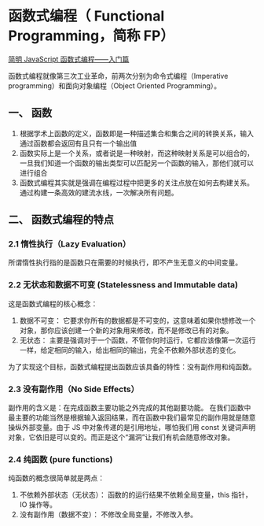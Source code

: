 # 函数式编程（ Functional Programming，简称 FP）
  [简明 JavaScript 函数式编程——入门篇](https://juejin.cn/post/6844903936378273799) 

 函数式编程就像第三次工业革命，前两次分别为命令式编程（Imperative programming）和面向对象编程（Object Oriented Programming）。
## 一、 函数
1. 根据学术上函数的定义，函数即是一种描述集合和集合之间的转换关系，输入通过函数都会返回有且只有一个输出值
2. 函数实际上是一个关系，或者说是一种映射，而这种映射关系是可以组合的，一旦我们知道一个函数的输出类型可以匹配另一个函数的输入，那他们就可以进行组合
3. 函数式编程其实就是强调在编程过程中把更多的关注点放在如何去构建关系。通过构建一条高效的建流水线，一次解决所有问题。

## 二、 函数式编程的特点

### 2.1 惰性执行（Lazy Evaluation）
所谓惰性执行指的是函数只在需要的时候执行，即不产生无意义的中间变量。
### 2.2 无状态和数据不可变  (Statelessness and Immutable data)
这是函数式编程的核心概念：

1. 数据不可变： 它要求你所有的数据都是不可变的，这意味着如果你想修改一个对象，那你应该创建一个新的对象用来修改，而不是修改已有的对象。
2. 无状态： 主要是强调对于一个函数，不管你何时运行，它都应该像第一次运行一样，给定相同的输入，给出相同的输出，完全不依赖外部状态的变化。

为了实现这个目标，函数式编程提出函数应该具备的特性：没有副作用和纯函数。
 
### 2.3 没有副作用（No Side Effects）
副作用的含义是：在完成函数主要功能之外完成的其他副要功能。
在我们函数中最主要的功能当然是根据输入返回结果，而在函数中我们最常见的副作用就是随意操纵外部变量。由于 JS 中对象传递的是引用地址，哪怕我们用 const 关键词声明对象，它依旧是可以变的。而正是这个“漏洞”让我们有机会随意修改对象。
 

 
### 2.4  纯函数 (pure functions)
 纯函数的概念很简单就是两点：
1. 不依赖外部状态（无状态）： 函数的的运行结果不依赖全局变量，this 指针，IO 操作等。
2. 没有副作用（数据不变）： 不修改全局变量，不修改入参。

 
